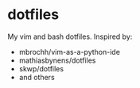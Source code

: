 dotfiles
========

My vim and bash dotfiles.  Inspired by:

 * mbrochh/vim-as-a-python-ide
 * mathiasbynens/dotfiles
 * skwp/dotfiles
 * and others
